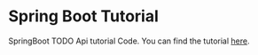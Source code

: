 # Spring Boot Tutorial

SpringBoot TODO Api tutorial Code.
You can find the tutorial [here](https://abolkog.com/courses/springboot-rest-api-arabic).